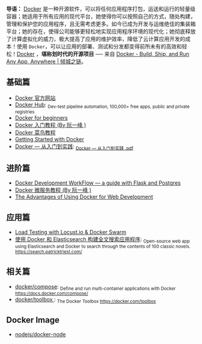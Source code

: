 **导语：** [Docker](https://www.docker.com/ "Docker") 是一种开源软件，可以将任何应用程序打包，运送和运行的轻量级容器；她适用于所有应用的现代平台，她使得你可以按照自己的方式，随处构建，管理和保护您的应用程序，且无需考虑更多。如今已成为开发与运维绝佳的集装箱平台；她的存在，使得公司能够更轻松地实现应用程序环境的现代化；她彻底释放了计算虚拟化的威力，极大提高了应用的维护效率，降低了云计算应用开发的成本！使用 `Docker`，可以让应用的部署、测试和分发都变得前所未有的高效和轻松！[Docker](https://www.docker.com/ "Docker") ，**堪称划时代的开源项目** ── 来自 [Docker - Build, Ship, and Run Any App, Anywhere | 倾城之链](https://nicelinks.site/post/5b7036890f8719053c094d68)。

## 基础篇

* [Docker 官方网站](https://www.docker.com/)
* [Docker Hub](https://hub.docker.com/): <sub>Dev-test pipeline automation, 100,000+ free apps, public and private registries</sub>
* [Docker for beginners](https://docker-curriculum.com/)
* [Docker 入门教程 (By 阮一峰 )](http://www.ruanyifeng.com/blog/2018/02/docker-tutorial.html)
* [Docker 菜鸟教程](http://www.runoob.com/docker/docker-tutorial.html)
* [Getting Started with Docker](https://scotch.io/tutorials/getting-started-with-docker)
* [Docker — 从入门到实践](https://yeasy.gitbooks.io/docker_practice/content/): <sub>[Docker — 从入门到实践 .pdf](https://legacy.gitbook.com/download/pdf/book/yeasy/docker_practice)</sub>

## 进阶篇

* [Docker Development WorkFlow — a guide with Flask and Postgres](https://medium.freecodecamp.org/docker-development-workflow-a-guide-with-flask-and-postgres-db1a1843044a)
* [Docker 微服务教程 (By 阮一峰 )](http://www.ruanyifeng.com/blog/2018/02/docker-wordpress-tutorial.html)
* [The Advantages of Using Docker for Web Development](https://codeburst.io/the-advantages-of-using-docker-for-web-development-23096c457fad)

## 应用篇

* [Load Testing with Locust.io & Docker Swarm](https://wheniwork.engineering/load-testing-with-locust-io-docker-swarm-d78a2602997a)
* [使用 Docker 和 Elasticsearch 构建全文搜索应用程序](https://blog.patricktriest.com/text-search-docker-elasticsearch/): <sub>Open-source web app using Elasticsearch and Docker to search through the contents of 100 classic novels. https://search.patricktriest.com/</sub>

## 相关篇

* [docker/compose](https://github.com/docker/compose): <sub>Define and run multi-container applications with Docker https://docs.docker.com/compose/</sub>
* [docker/toolbox ](https://github.com/docker/toolbox): <sub>The Docker Toolbox https://docker.com/toolbox</sub>

## Docker Image

* [nodejs/docker-node](https://github.com/nodejs/docker-node)
